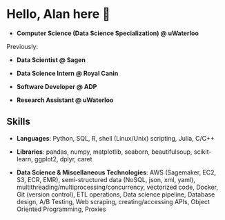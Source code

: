 # Hello, Alan here 👋

<!--
**alancmathew/alancmathew** is a ✨ _special_ ✨ repository because its `README.md` (this file) appears on your GitHub profile.

Here are some ideas to get you started:

- 🔭 I’m currently working on ...
- 🌱 I’m currently learning ...
- 👯 I’m looking to collaborate on ...
- 🤔 I’m looking for help with ...
- 💬 Ask me about ...
- 📫 How to reach me: ...
- 😄 Pronouns: ...
- ⚡ Fun fact: ...
-->

- **Computer Science (Data Science Specialization) @ uWaterloo**

Previously:

- **Data Scientist @ Sagen**

- **Data Science Intern @ Royal Canin**

- **Software Developer @ ADP**

- **Research Assistant @ uWaterloo**

## Skills

- **Languages**: Python, SQL, R, shell (Linux/Unix) scripting, Julia, C/C++

- **Libraries**: pandas, numpy, matplotlib, seaborn, beautifulsoup, scikit-learn, ggplot2, dplyr, caret

- **Data Science & Miscellaneous Technologies**: AWS (Sagemaker, EC2, S3, ECR, EMR), semi-structured data (NoSQL, json, xml, yaml),
multithreading/multiprocessing/concurrency, vectorized code, Docker, Git (version control), ETL operations, Data science
pipeline, Database design, A/B Testing, Web scraping, creating/accessing APIs, Object Oriented Programming, Proxies
